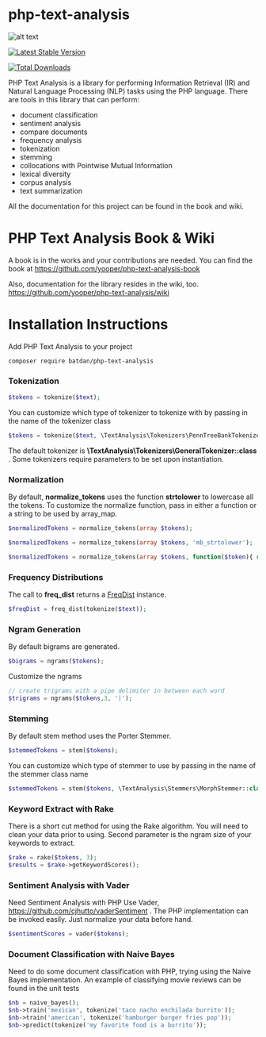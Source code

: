 php-text-analysis
=============
![alt text](https://travis-ci.org/yooper/php-text-analysis.svg?branch=master "Build status")

[![Latest Stable Version](https://poser.pugx.org/yooper/php-text-analysis/v/stable)](https://packagist.org/packages/yooper/php-text-analysis)

[![Total Downloads](https://poser.pugx.org/yooper/php-text-analysis/downloads)](https://packagist.org/packages/yooper/php-text-analysis)

PHP Text Analysis is a library for performing Information Retrieval (IR) and Natural Language Processing (NLP) tasks using the PHP language. 
There are tools in this library that can perform:

* document classification
* sentiment analysis
* compare documents
* frequency analysis
* tokenization
* stemming
* collocations with Pointwise Mutual Information
* lexical diversity
* corpus analysis
* text summarization

All the documentation for this project can be found in the book and wiki. 

PHP Text Analysis Book & Wiki
=============

A book is in the works and your contributions are needed. You can find the book
at https://github.com/yooper/php-text-analysis-book


Also, documentation for the library resides in the wiki, too. 
https://github.com/yooper/php-text-analysis/wiki


Installation Instructions
=============

Add PHP Text Analysis to your project
```
composer require batdan/php-text-analysis
```

### Tokenization
```php
$tokens = tokenize($text);
```

You can customize which type of tokenizer to tokenize with by passing in the name of the tokenizer class
```php
$tokens = tokenize($text, \TextAnalysis\Tokenizers\PennTreeBankTokenizer::class);
```
The default tokenizer is **\TextAnalysis\Tokenizers\GeneralTokenizer::class** . Some tokenizers require parameters to be set upon instantiation. 

### Normalization
By default, **normalize_tokens** uses the function **strtolower** to lowercase all the tokens. To customize
the normalize function, pass in either a function or a string to be used by array_map. 

```php
$normalizedTokens = normalize_tokens(array $tokens); 
```

```php
$normalizedTokens = normalize_tokens(array $tokens, 'mb_strtolower');

$normalizedTokens = normalize_tokens(array $tokens, function($token){ return mb_strtoupper($token); });
```

### Frequency Distributions

The call to **freq_dist** returns a [FreqDist](https://github.com/yooper/php-text-analysis/blob/master/src/Analysis/FreqDist.php) instance. 
```php
$freqDist = freq_dist(tokenize($text));
```

### Ngram Generation
By default bigrams are generated.
```php
$bigrams = ngrams($tokens);
```
Customize the ngrams
```php
// create trigrams with a pipe delimiter in between each word
$trigrams = ngrams($tokens,3, '|');
```
 
### Stemming
By default stem method uses the Porter Stemmer.
```php
$stemmedTokens = stem($tokens);
```
You can customize which type of stemmer to use by passing in the name of the stemmer class name
```php
$stemmedTokens = stem($tokens, \TextAnalysis\Stemmers\MorphStemmer::class);
```

### Keyword Extract with Rake
There is a short cut method for using the Rake algorithm. You will need to clean
your data prior to using. Second parameter is the ngram size of your keywords to extract.
```php
$rake = rake($tokens, 3);
$results = $rake->getKeywordScores();
```

### Sentiment Analysis with Vader
Need Sentiment Analysis with PHP Use Vader, https://github.com/cjhutto/vaderSentiment .
The PHP implementation can be invoked easily. Just normalize your data before hand.
```php
$sentimentScores = vader($tokens);
```

### Document Classification with Naive Bayes
Need to do some document classification with PHP, trying using the Naive Bayes
implementation. An example of classifying movie reviews can be found in the unit
tests

```php
$nb = naive_bayes();
$nb->train('mexican', tokenize('taco nacho enchilada burrito'));        
$nb->train('american', tokenize('hamburger burger fries pop'));  
$nb->predict(tokenize('my favorite food is a burrito'));
```



